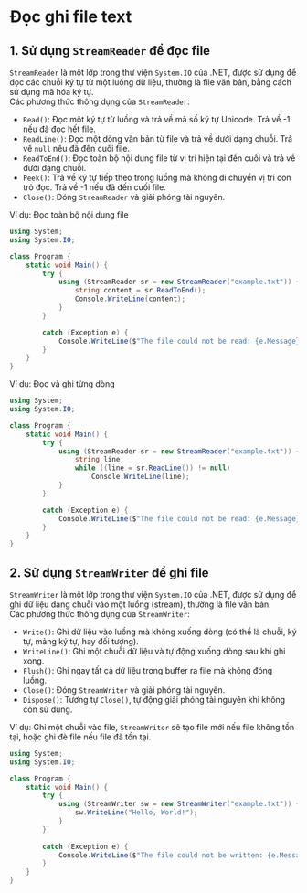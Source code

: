 # Đọc ghi file text
## 1. Sử dụng `StreamReader` để đọc file
`StreamReader` là một lớp trong thư viện `System.IO` của .NET, được sử dụng để đọc các chuỗi ký tự từ một luồng dữ liệu, thường là file văn bản, bằng cách sử dụng mã hóa ký tự.  
Các phương thức thông dụng của `StreamReader`:
- `Read()`: Đọc một ký tự từ luồng và trả về mã số ký tự Unicode. Trả về -1 nếu đã đọc hết file.
- `ReadLine()`: Đọc một dòng văn bản từ file và trả về dưới dạng chuỗi. Trả về `null` nếu đã đến cuối file.
- `ReadToEnd()`: Đọc toàn bộ nội dung file từ vị trí hiện tại đến cuối và trả về dưới dạng chuỗi.
- `Peek()`: Trả về ký tự tiếp theo trong luồng mà không di chuyển vị trí con trỏ đọc. Trả về -1 nếu đã đến cuối file.
- `Close()`: Đóng `StreamReader` và giải phóng tài nguyên.

Ví dụ: Đọc toàn bộ nội dung file
```csharp
using System;
using System.IO;

class Program {
    static void Main() {
        try {
            using (StreamReader sr = new StreamReader("example.txt")) {
                string content = sr.ReadToEnd(); 
                Console.WriteLine(content);      
            }
        }

        catch (Exception e) {
            Console.WriteLine($"The file could not be read: {e.Message}");
        }
    }
}
```

Ví dụ: Đọc và ghi từng dòng
``` csharp
using System;
using System.IO;

class Program {
    static void Main() {
        try {
            using (StreamReader sr = new StreamReader("example.txt")) {
                string line;
                while ((line = sr.ReadLine()) != null)
                    Console.WriteLine(line);    
            }
        }

        catch (Exception e) {
            Console.WriteLine($"The file could not be read: {e.Message}");
        }
    }
}
```

## 2. Sử dụng `StreamWriter` để ghi file
`StreamWriter` là một lớp trong thư viện `System.IO` của .NET, được sử dụng để ghi dữ liệu dạng chuỗi vào một luồng (stream), thường là file văn bản.  
Các phương thức thông dụng của `StreamWriter`:
- `Write()`: Ghi dữ liệu vào luồng mà không xuống dòng (có thể là chuỗi, ký tự, mảng ký tự, hay đối tượng).
- `WriteLine()`: Ghi một chuỗi dữ liệu và tự động xuống dòng sau khi ghi xong.
- `Flush()`: Ghi ngay tất cả dữ liệu trong buffer ra file mà không đóng luồng.
- `Close()`: Đóng `StreamWriter` và giải phóng tài nguyên.
- `Dispose()`: Tương tự `Close()`, tự động giải phóng tài nguyên khi không còn sử dụng.

Ví dụ: Ghi một chuỗi vào file, `StreamWriter` sẽ tạo file mới nếu file không tồn tại, hoặc ghi đè file nếu file đã tồn tại.
``` csharp
using System;
using System.IO;

class Program {
    static void Main() {
        try {
            using (StreamWriter sw = new StreamWriter("example.txt")) {
                sw.WriteLine("Hello, World!"); 
            }
        }
        
        catch (Exception e) {
            Console.WriteLine($"The file could not be written: {e.Message}");
        }
    }
}
```